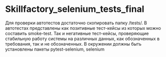 # Skillfactory_selenium_tests_final
Для проверки автотестов достаточно скопировать папку /tests/. В автотестах представлены как позитивные тест-кейсы из которых можно составить smoke-test. Так и негативные тест-кейсы, проверяющие стабильную работу системы на различных данных, как обозначенных в требования, так и не обозначенных. В окружении должны быть установлены пакеты pytest-selenium, selenium
